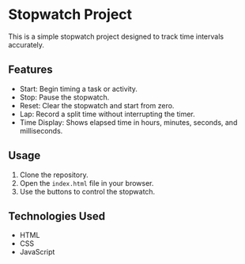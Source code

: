 # Stopwatch Project

This is a simple stopwatch project designed to track time intervals accurately. 

## Features

- Start: Begin timing a task or activity.
- Stop: Pause the stopwatch.
- Reset: Clear the stopwatch and start from zero.
- Lap: Record a split time without interrupting the timer.
- Time Display: Shows elapsed time in hours, minutes, seconds, and milliseconds.

## Usage

1. Clone the repository.
2. Open the `index.html` file in your browser.
3. Use the buttons to control the stopwatch.

## Technologies Used

- HTML
- CSS
- JavaScript
